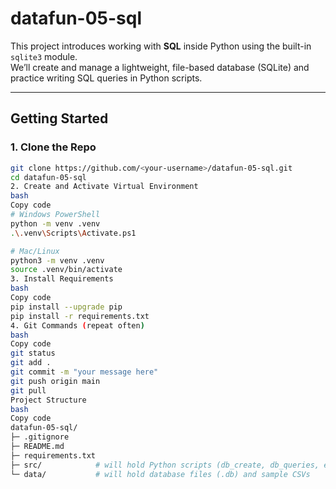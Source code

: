 # datafun-05-sql

This project introduces working with **SQL** inside Python using the built-in `sqlite3` module.  
We’ll create and manage a lightweight, file-based database (SQLite) and practice writing SQL queries in Python scripts.

---

## Getting Started

### 1. Clone the Repo
```bash
git clone https://github.com/<your-username>/datafun-05-sql.git
cd datafun-05-sql
2. Create and Activate Virtual Environment
bash
Copy code
# Windows PowerShell
python -m venv .venv
.\.venv\Scripts\Activate.ps1

# Mac/Linux
python3 -m venv .venv
source .venv/bin/activate
3. Install Requirements
bash
Copy code
pip install --upgrade pip
pip install -r requirements.txt
4. Git Commands (repeat often)
bash
Copy code
git status
git add .
git commit -m "your message here"
git push origin main
git pull
Project Structure
bash
Copy code
datafun-05-sql/
├─ .gitignore
├─ README.md
├─ requirements.txt
├─ src/            # will hold Python scripts (db_create, db_queries, etc.)
└─ data/           # will hold database files (.db) and sample CSVs
